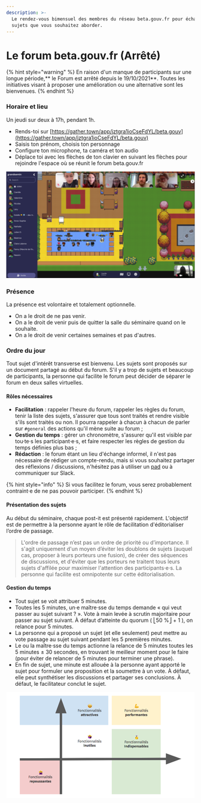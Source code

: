 ```yaml
---
description: >-
  Le rendez-vous bimensuel des membres du réseau beta.gouv.fr pour échanger les
  sujets que vous souhaitez aborder.
---
```


# Le forum beta.gouv.fr (Arrêté)

{% hint style="warning" %}
En raison d'un manque de participants sur une longue période,** le Forum est arrêté depuis le 19/10/2021**. Toutes les initiatives visant à proposer une amélioration ou une alternative sont les bienvenues.
{% endhint %}

### Horaire et lieu

Un jeudi sur deux à 17h, pendant 1h.

* Rends-toi sur [https://gather.town/app/jztgra1ioCseFdYL/beta.gouv](https://gather.town/app/jztgra1ioCseFdYL/beta.gouv)
* Saisis ton prénom, choisis ton personnage
* Configure ton microphone, ta caméra et ton audio&#x20;
* Déplace toi avec les flèches de ton clavier en suivant les flèches pour rejoindre l'espace où se réunit le forum beta.gouv.fr

![Le forum beta.gouv.fr sur Gather.Town](<../../../.gitbook/assets/image (14) (1) (1).png>)

### Présence

La présence est volontaire et totalement optionnelle.&#x20;

* On a le droit de ne pas venir.
* On a le droit de venir puis de quitter la salle du séminaire quand on le souhaite.
* On a le droit de venir certaines semaines et pas d'autres.

### Ordre du jour

Tout sujet d'intérêt transverse est bienvenu. Les sujets sont proposés sur un document partagé au début du forum. S'il y a trop de sujets et beaucoup de participants, la personne qui facilite le forum peut décider de séparer le forum en deux salles virtuelles.&#x20;

#### Rôles nécessaires

* **Facilitation** : rappeler l'heure du forum, rappeler les règles du forum, tenir la liste des sujets, s'assurer que tous sont traités et rendre visible s'ils sont traités ou non. Il pourra rappeler à chacun à chacun de parler sur `#general` des actions qu'il mène suite au forum ;&#x20;
* **Gestion du temps** : gérer un chronomètre, s'assurer qu'il est visible par tou·te·s les participant·e·s, et faire respecter les règles de gestion du temps définies plus bas ;
* **Rédaction** : le forum étant un lieu d'échange informel, il n'est pas nécessaire de rédiger un compte-rendu, mais si vous souhaitez partager des réflexions / discussions, n'hésitez pas à utiliser un [pad](../../jutilise-les-outils-de-la-communaute/pad.md) ou à communiquer sur Slack.

{% hint style="info" %}
Si vous facilitez le forum, vous serez probablement contraint·e de ne pas pouvoir participer.
{% endhint %}

#### Présentation des sujets&#x20;

Au début du séminaire, chaque post-it est présenté rapidement. L'objectif est de permettre à la personne ayant le rôle de facilitation d'éditorialiser l’ordre de passage.

> L'ordre de passage n’est pas un ordre de priorité ou d’importance. Il s'agit uniquement d'un moyen d’éviter les doublons de sujets (auquel cas, proposer à leurs porteurs une fusion), de créer des séquences de discussions, et d'éviter que les porteurs ne traitent tous leurs sujets d'affilée pour maximiser l'attention des participants·e·s. La personne qui facilite est omnipotente sur cette éditorialisation.

#### Gestion du temps

* Tout sujet se voit attribuer 5 minutes.
* Toutes les 5 minutes, un·e maître·sse du temps demande « qui veut passer au sujet suivant ? ». Vote à main levée à scrutin majoritaire pour passer au sujet suivant. À défaut d’atteinte du quorum ( ⎣50 %⎦ + 1 ), on relance pour 5 minutes.
* La personne qui a proposé un sujet (et elle seulement) peut mettre au vote passage au sujet suivant pendant les 5 premières minutes.
* Le ou la maître·sse du temps actionne la relance de 5 minutes toutes les 5 minutes ± 30 secondes, en trouvant le meilleur moment pour le faire (pour éviter de relancer de 5 minutes pour terminer une phrase).
* En fin de sujet, une minute est allouée à la personne ayant apporté le sujet pour formuler une proposition et la soumettre à un vote. À défaut, elle peut synthétiser les discussions et partager ses conclusions. À défaut, le facilitateur conclut le sujet.

![Un séminaire (ancêtre du Forum beta.gouv) dans les anciens locaux du SGMAP en 2017](<../../../.gitbook/assets/image (1).png>)
